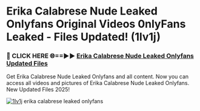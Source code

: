 # Erika Calabrese Nude Leaked Onlyfans Original Videos 0nlyFans Leaked - Files Updated! (1lv1j)

<h3>🔴 CLICK HERE 🌐==►► <a href="https://tinyurl.com/x26r9saj" rel="nofollow">Erika Calabrese Nude Leaked Onlyfans Updated Files</a></h3>

Get Erika Calabrese Nude Leaked Onlyfans and all content. Now you can access all videos and pictures of Erika Calabrese Nude Leaked Onlyfans. New Updated Files 2025!

[![1lv1j](https://i.imgur.com/LkgZPqh.gif)](https://tinyurl.com/x26r9saj)
erika calabrese leaked onlyfans